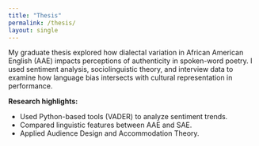 ```yaml
---
title: "Thesis"
permalink: /thesis/
layout: single
---
```


My graduate thesis explored how dialectal variation in African American English (AAE) impacts perceptions of authenticity in spoken-word poetry. I used sentiment analysis, sociolinguistic theory, and interview data to examine how language bias intersects with cultural representation in performance.

**Research highlights:**
- Used Python-based tools (VADER) to analyze sentiment trends.
- Compared linguistic features between AAE and SAE.
- Applied Audience Design and Accommodation Theory.

